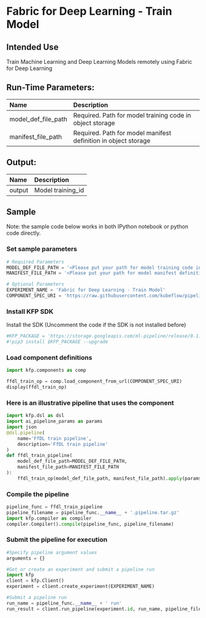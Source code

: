
# Fabric for Deep Learning - Train Model

## Intended Use
Train Machine Learning and Deep Learning Models remotely using Fabric for Deep Learning

## Run-Time Parameters:
Name | Description
:--- | :----------
model_def_file_path | Required. Path for model training code in object storage
manifest_file_path | Required. Path for model manifest definition in object storage

## Output:
Name | Description
:--- | :----------
output | Model training_id

## Sample

Note: the sample code below works in both IPython notebook or python code directly.

### Set sample parameters
```python
# Required Parameters
MODEL_DEF_FILE_PATH = '<Please put your path for model training code in the object storage bucket>'
MANIFEST_FILE_PATH = '<Please put your path for model manifest definition in the object storage bucket>'
```

```python
# Optional Parameters
EXPERIMENT_NAME = 'Fabric for Deep Learning - Train Model'
COMPONENT_SPEC_URI = 'https://raw.githubusercontent.com/kubeflow/pipelines/dbf05e347a70b734175933b88986f5003369ef99/components/ibm-components/ffdl/train/component.yaml'
```

### Install KFP SDK
Install the SDK (Uncomment the code if the SDK is not installed before)


```python
#KFP_PACKAGE = 'https://storage.googleapis.com/ml-pipeline/release/0.1.12/kfp.tar.gz'
#!pip3 install $KFP_PACKAGE --upgrade
```
### Load component definitions


```python
import kfp.components as comp

ffdl_train_op = comp.load_component_from_url(COMPONENT_SPEC_URI)
display(ffdl_train_op)
```

### Here is an illustrative pipeline that uses the component


```python
import kfp.dsl as dsl
import ai_pipeline_params as params
import json
@dsl.pipeline(
    name='FfDL train pipeline',
    description='FfDL train pipeline'
)
def ffdl_train_pipeline(
    model_def_file_path=MODEL_DEF_FILE_PATH, 
    manifest_file_path=MANIFEST_FILE_PATH
):
    ffdl_train_op(model_def_file_path, manifest_file_path).apply(params.use_ai_pipeline_params('kfp-creds'))
```

### Compile the pipeline


```python
pipeline_func = ffdl_train_pipeline
pipeline_filename = pipeline_func.__name__ + '.pipeline.tar.gz'
import kfp.compiler as compiler
compiler.Compiler().compile(pipeline_func, pipeline_filename)
```

### Submit the pipeline for execution


```python
#Specify pipeline argument values
arguments = {}

#Get or create an experiment and submit a pipeline run
import kfp
client = kfp.Client()
experiment = client.create_experiment(EXPERIMENT_NAME)

#Submit a pipeline run
run_name = pipeline_func.__name__ + ' run'
run_result = client.run_pipeline(experiment.id, run_name, pipeline_filename, arguments)
```
